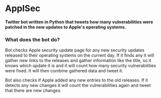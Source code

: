 # ApplSec
**Twitter bot written in Python that tweets how many vulnerabilities were patched in the new updates to Apple's operating systems.**

### What does the bot do?
Bot checks Apple security update page for any new security updates released to their operating systems on the current day. If it finds any it will gather new links to the releases and gather information like the title, so it knows which update it is and it will count how many security vulnerabilities were fixed. It will then combine gathered data and tweet it.

Bot also checks if Apple added any new entries to the old releases. If it detects any new changes it will count the vulnerabilities again and tweet that there are new changes.
